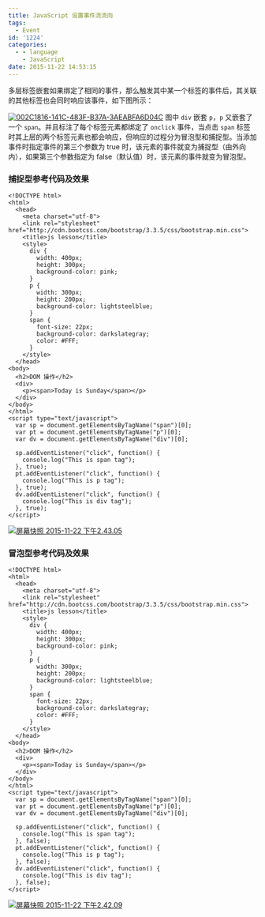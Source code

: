```yaml
---
title: JavaScript 设置事件流流向
tags:
  - Event
id: '1224'
categories:
  - - language
    - JavaScript
date: 2015-11-22 14:53:15
---
```


多层标签嵌套如果绑定了相同的事件，那么触发其中某一个标签的事件后，其关联的其他标签也会同时响应该事件，如下图所示：
<!-- more -->
[![002C1816-141C-483F-B37A-3AEABFA6D04C](http://www.mycode.net.cn/wp-content/uploads/2015/11/002C1816-141C-483F-B37A-3AEABFA6D04C.jpg)](http://www.mycode.net.cn/wp-content/uploads/2015/11/002C1816-141C-483F-B37A-3AEABFA6D04C.jpg) 图中 `div` 嵌套 `p`，`p` 又嵌套了一个 `span`。并且标注了每个标签元素都绑定了 `onclick` 事件，当点击 `span` 标签时其上层的两个标签元素也都会响应，但响应的过程分为冒泡型和捕捉型。当添加事件时指定事件的第三个参数为 true 时，该元素的事件就变为捕捉型（由外向内），如果第三个参数指定为 false（默认值）时，该元素的事件就变为冒泡型。

### 捕捉型参考代码及效果

```
<!DOCTYPE html>
<html>
  <head>
    <meta charset="utf-8">
    <link rel="stylesheet" href="http://cdn.bootcss.com/bootstrap/3.3.5/css/bootstrap.min.css">
    <title>js lesson</title>
    <style>
      div {
        width: 400px;
        height: 300px;
        background-color: pink;
      }
      p {
        width: 300px;
        height: 200px;
        background-color: lightsteelblue;
      }
      span {
        font-size: 22px;
        background-color: darkslategray;
        color: #FFF;
      }
    </style>
  </head>
<body>
  <h2>DOM 操作</h2>
  <div>
    <p><span>Today is Sunday</span></p>
  </div>
</body>
</html>
<script type="text/javascript">
  var sp = document.getElementsByTagName("span")[0];
  var pt = document.getElementsByTagName("p")[0];
  var dv = document.getElementsByTagName("div")[0];

  sp.addEventListener("click", function() {
    console.log("This is span tag");
  }, true);
  pt.addEventListener("click", function() {
    console.log("This is p tag");
  }, true);
  dv.addEventListener("click", function() {
    console.log("This is div tag");
  }, true);
</script>
```

[![屏幕快照 2015-11-22 下午2.43.05](http://www.mycode.net.cn/wp-content/uploads/2015/11/屏幕快照-2015-11-22-下午2.43.05-234x300.png)](http://www.mycode.net.cn/wp-content/uploads/2015/11/屏幕快照-2015-11-22-下午2.43.05.png)

### 冒泡型参考代码及效果

```
<!DOCTYPE html>
<html>
  <head>
    <meta charset="utf-8">
    <link rel="stylesheet" href="http://cdn.bootcss.com/bootstrap/3.3.5/css/bootstrap.min.css">
    <title>js lesson</title>
    <style>
      div {
        width: 400px;
        height: 300px;
        background-color: pink;
      }
      p {
        width: 300px;
        height: 200px;
        background-color: lightsteelblue;
      }
      span {
        font-size: 22px;
        background-color: darkslategray;
        color: #FFF;
      }
    </style>
  </head>
<body>
  <h2>DOM 操作</h2>
  <div>
    <p><span>Today is Sunday</span></p>
  </div>
</body>
</html>
<script type="text/javascript">
  var sp = document.getElementsByTagName("span")[0];
  var pt = document.getElementsByTagName("p")[0];
  var dv = document.getElementsByTagName("div")[0];

  sp.addEventListener("click", function() {
    console.log("This is span tag");
  }, false);
  pt.addEventListener("click", function() {
    console.log("This is p tag");
  }, false);
  dv.addEventListener("click", function() {
    console.log("This is div tag");
  }, false);
</script>
```

[![屏幕快照 2015-11-22 下午2.42.09](http://www.mycode.net.cn/wp-content/uploads/2015/11/屏幕快照-2015-11-22-下午2.42.09-241x300.png)](http://www.mycode.net.cn/wp-content/uploads/2015/11/屏幕快照-2015-11-22-下午2.42.09.png)